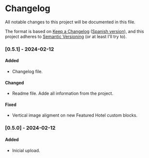 # Changelog

All notable changes to this project will be documented in this file.

The format is based on [Keep a Changelog](https://keepachangelog.com/en/1.0.0/) ([Spanish version](https://keepachangelog.com/es-ES/1.0.0/)),
and this project adheres to [Semantic Versioning](https://semver.org/spec/v2.0.0.html) (or at least I'll try to).

### [0.5.1] - 2024-02-12

#### Added

-   Changelog file.

#### Changed

-   Readme file. Adde all information from the project.

#### Fixed

-   Vertical image aligment on new Featured Hotel custom blocks.

### [0.5.0] - 2024-02-12

#### Added

-   Inicial upload.
